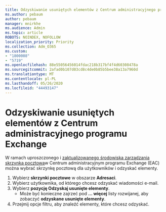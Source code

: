 ```yaml
---
title: Odzyskiwanie usuniętych elementów z Centrum administracyjnego programu Exchange
ms.author: pebaum
author: pebaum
manager: mnirkhe
ms.audience: Admin
ms.topic: article
ROBOTS: NOINDEX, NOFOLLOW
localization_priority: Priority
ms.collection: Adm_O365
ms.custom:
- "1800008"
- "5719"
ms.openlocfilehash: 88e55056456014fdac218b317bf4f4d60308478a
ms.sourcegitcommit: 2afad0b107d03cd8c4de0b85b5bee38a13a7960d
ms.translationtype: MT
ms.contentlocale: pl-PL
ms.lasthandoff: 05/26/2020
ms.locfileid: "44493147"
---
```

# <a name="recover-deleted-items-from-exchange-admin-center"></a>Odzyskiwanie usuniętych elementów z Centrum administracyjnego programu Exchange

W ramach uproszczonego i [zaktualizowanego środowiska zarządzania skrzynką pocztową](https://admin.exchange.microsoft.com/#/mailboxes)w Centrum administracyjnym programu Exchange (EAC) można wybrać skrzynkę pocztową dla użytkowników i odzyskać elementy.

1. Wybierz **skrzynki pocztowe** w obszarze **Adresaci**.
2. Wybierz użytkownika, od którego chcesz odzyskać wiadomości e-mail.
3. Wybierz **pozycję Odzyskaj usunięte elementy**.
    - Może być konieczne zajrzeć pod **... więcej** listy rozwijanej, aby zobaczyć **odzyskane usunięte elementy**.
4. Przejmij opcje filtru, aby znaleźć elementy, które chcesz odzyskać.
